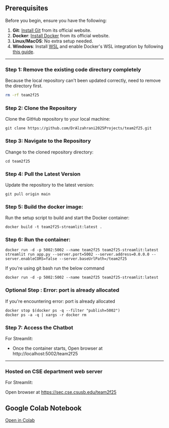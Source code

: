 ## Prerequisites

Before you begin, ensure you have the following:

1. **Git**: [Install Git](https://git-scm.com/) from its official website.
2. **Docker**: [Install Docker](https://www.docker.com) from its official website.
3. **Linux/MacOS**: No extra setup needed.
4. **Windows**: Install [WSL](https://learn.microsoft.com/en-us/windows/wsl/install) and enable Docker's WSL integration by following [this guide](https://docs.docker.com/desktop/windows/wsl/).

---

### Step 1: Remove the existing code directory completely

Because the local repository can't been updated correctly, need to remove the directory first.

```bash
rm -rf team2f25
```

### Step 2: Clone the Repository

Clone the GitHub repository to your local machine:

```
git clone https://github.com/DrAlzahrani2025Projects/team2f25.git
```

### Step 3: Navigate to the Repository

Change to the cloned repository directory:

```
cd team2f25
```

### Step 4: Pull the Latest Version

Update the repository to the latest version:

```
git pull origin main
```


### Step 5: Build the docker image:

Run the setup script to build and start the Docker container:

```
docker build -t team2f25-streamlit:latest .
```

### Step 6: Run the container:

```
docker run -d -p 5002:5002 --name team2f25 team2f25-streamlit:latest streamlit run app.py --server.port=5002 --server.address=0.0.0.0 --server.enableCORS=false --server.baseUrlPath=/team2f25

```

If you're using git bash run the below command
```
docker run -d -p 5002:5002 --name team2f25 team2f25-streamlit:latest
```

### Optional Step : Error: port is already allocated
If you're encountering error: port is already allocated
```
docker stop $(docker ps -q --filter "publish=5002")
docker ps -a -q | xargs -r docker rm

```


### Step 7: Access the Chatbot

For Streamlit:

- Once the container starts, Open browser at http://localhost:5002/team2f25

  

---

### Hosted on CSE department web server

For Streamlit:

Open browser at https://sec.cse.csusb.edu/team2f25 

## Google Colab Notebook  
[Open in Colab](https://colab.research.google.com/drive/1icOiUzhhm0l7PkDoCxUdDMqpX1eua8ug?usp=sharing)

